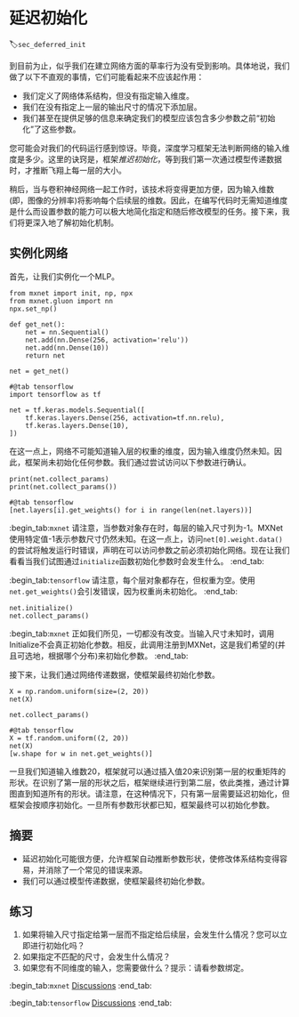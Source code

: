 # 延迟初始化
:label:`sec_deferred_init`

到目前为止，似乎我们在建立网络方面的草率行为没有受到影响。具体地说，我们做了以下不直观的事情，它们可能看起来不应该起作用：

* 我们定义了网络体系结构，但没有指定输入维度。
* 我们在没有指定上一层的输出尺寸的情况下添加层。
* 我们甚至在提供足够的信息来确定我们的模型应该包含多少参数之前“初始化”了这些参数。

您可能会对我们的代码运行感到惊讶。毕竟，深度学习框架无法判断网络的输入维度是多少。这里的诀窍是，框架*推迟初始化*，等到我们第一次通过模型传递数据时，才推断飞翔上每一层的大小。

稍后，当与卷积神经网络一起工作时，该技术将变得更加方便，因为输入维数(即，图像的分辨率)将影响每个后续层的维数。因此，在编写代码时无需知道维度是什么而设置参数的能力可以极大地简化指定和随后修改模型的任务。接下来，我们将更深入地了解初始化机制。

## 实例化网络

首先，让我们实例化一个MLP。

```{.python .input}
from mxnet import init, np, npx
from mxnet.gluon import nn
npx.set_np()

def get_net():
    net = nn.Sequential()
    net.add(nn.Dense(256, activation='relu'))
    net.add(nn.Dense(10))
    return net

net = get_net()
```

```{.python .input}
#@tab tensorflow
import tensorflow as tf

net = tf.keras.models.Sequential([
    tf.keras.layers.Dense(256, activation=tf.nn.relu),
    tf.keras.layers.Dense(10),
])
```

在这一点上，网络不可能知道输入层的权重的维度，因为输入维度仍然未知。因此，框架尚未初始化任何参数。我们通过尝试访问以下参数进行确认。

```{.python .input}
print(net.collect_params)
print(net.collect_params())
```

```{.python .input}
#@tab tensorflow
[net.layers[i].get_weights() for i in range(len(net.layers))]
```

:begin_tab:`mxnet`
请注意，当参数对象存在时，每层的输入尺寸列为-1。MXNet使用特定值-1表示参数尺寸仍然未知。在这一点上，访问`net[0].weight.data()`的尝试将触发运行时错误，声明在可以访问参数之前必须初始化网络。现在让我们看看当我们试图通过`initialize`函数初始化参数时会发生什么。
:end_tab:

:begin_tab:`tensorflow`
请注意，每个层对象都存在，但权重为空。使用`net.get_weights()`会引发错误，因为权重尚未初始化。
:end_tab:

```{.python .input}
net.initialize()
net.collect_params()
```

:begin_tab:`mxnet`
正如我们所见，一切都没有改变。当输入尺寸未知时，调用Initialize不会真正初始化参数。相反，此调用注册到MXNet，这是我们希望的(并且可选地，根据哪个分布)来初始化参数。
:end_tab:

接下来，让我们通过网络传递数据，使框架最终初始化参数。

```{.python .input}
X = np.random.uniform(size=(2, 20))
net(X)

net.collect_params()
```

```{.python .input}
#@tab tensorflow
X = tf.random.uniform((2, 20))
net(X)
[w.shape for w in net.get_weights()]
```

一旦我们知道输入维数20，框架就可以通过插入值20来识别第一层的权重矩阵的形状。在识别了第一层的形状之后，框架继续进行到第二层，依此类推，通过计算图直到知道所有的形状。请注意，在这种情况下，只有第一层需要延迟初始化，但框架会按顺序初始化。一旦所有参数形状都已知，框架最终可以初始化参数。

## 摘要

* 延迟初始化可能很方便，允许框架自动推断参数形状，使修改体系结构变得容易，并消除了一个常见的错误来源。
* 我们可以通过模型传递数据，使框架最终初始化参数。

## 练习

1. 如果将输入尺寸指定给第一层而不指定给后续层，会发生什么情况？您可以立即进行初始化吗？
1. 如果指定不匹配的尺寸，会发生什么情况？
1. 如果您有不同维度的输入，您需要做什么？提示：请看参数绑定。

:begin_tab:`mxnet`
[Discussions](https://discuss.d2l.ai/t/280)
:end_tab:

:begin_tab:`tensorflow`
[Discussions](https://discuss.d2l.ai/t/281)
:end_tab:
